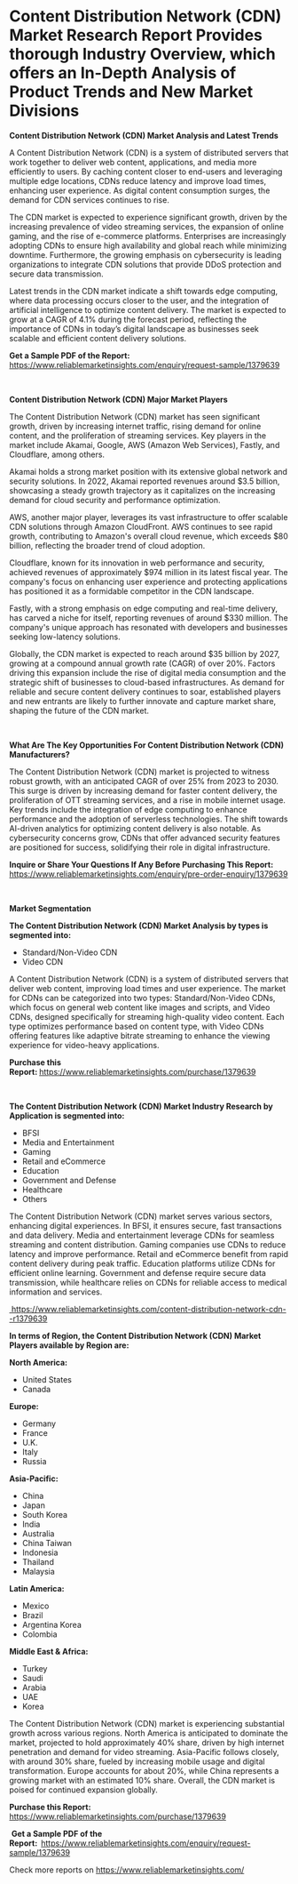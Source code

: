 <p><h1>Content Distribution Network (CDN) Market Research Report Provides thorough Industry Overview, which offers an In-Depth Analysis of Product Trends and New Market Divisions</h1></p><p><strong>Content Distribution Network (CDN) Market Analysis and Latest Trends</strong></p>
<p><p>A Content Distribution Network (CDN) is a system of distributed servers that work together to deliver web content, applications, and media more efficiently to users. By caching content closer to end-users and leveraging multiple edge locations, CDNs reduce latency and improve load times, enhancing user experience. As digital content consumption surges, the demand for CDN services continues to rise.</p><p>The CDN market is expected to experience significant growth, driven by the increasing prevalence of video streaming services, the expansion of online gaming, and the rise of e-commerce platforms. Enterprises are increasingly adopting CDNs to ensure high availability and global reach while minimizing downtime. Furthermore, the growing emphasis on cybersecurity is leading organizations to integrate CDN solutions that provide DDoS protection and secure data transmission.</p><p>Latest trends in the CDN market indicate a shift towards edge computing, where data processing occurs closer to the user, and the integration of artificial intelligence to optimize content delivery. The market is expected to grow at a CAGR of 4.1% during the forecast period, reflecting the importance of CDNs in today’s digital landscape as businesses seek scalable and efficient content delivery solutions.</p></p>
<p><strong>Get a Sample PDF of the Report:&nbsp;</strong> <a href="https://www.reliablemarketinsights.com/enquiry/request-sample/1379639?utm_campaign=2182&utm_medium=2&utm_source=Github&utm_content=ia&utm_term=15022025&utm_id=content-distribution-network-cdn">https://www.reliablemarketinsights.com/enquiry/request-sample/1379639</a></p>
<p>&nbsp;</p>
<p><strong>Content Distribution Network (CDN) Major Market Players</strong></p>
<p><p>The Content Distribution Network (CDN) market has seen significant growth, driven by increasing internet traffic, rising demand for online content, and the proliferation of streaming services. Key players in the market include Akamai, Google, AWS (Amazon Web Services), Fastly, and Cloudflare, among others.</p><p>Akamai holds a strong market position with its extensive global network and security solutions. In 2022, Akamai reported revenues around $3.5 billion, showcasing a steady growth trajectory as it capitalizes on the increasing demand for cloud security and performance optimization.</p><p>AWS, another major player, leverages its vast infrastructure to offer scalable CDN solutions through Amazon CloudFront. AWS continues to see rapid growth, contributing to Amazon's overall cloud revenue, which exceeds $80 billion, reflecting the broader trend of cloud adoption.</p><p>Cloudflare, known for its innovation in web performance and security, achieved revenues of approximately $974 million in its latest fiscal year. The company's focus on enhancing user experience and protecting applications has positioned it as a formidable competitor in the CDN landscape.</p><p>Fastly, with a strong emphasis on edge computing and real-time delivery, has carved a niche for itself, reporting revenues of around $330 million. The company's unique approach has resonated with developers and businesses seeking low-latency solutions.</p><p>Globally, the CDN market is expected to reach around $35 billion by 2027, growing at a compound annual growth rate (CAGR) of over 20%. Factors driving this expansion include the rise of digital media consumption and the strategic shift of businesses to cloud-based infrastructures. As demand for reliable and secure content delivery continues to soar, established players and new entrants are likely to further innovate and capture market share, shaping the future of the CDN market.</p></p>
<p>&nbsp;</p>
<p><strong>What Are The Key Opportunities For Content Distribution Network (CDN) Manufacturers?</strong></p>
<p><p>The Content Distribution Network (CDN) market is projected to witness robust growth, with an anticipated CAGR of over 25% from 2023 to 2030. This surge is driven by increasing demand for faster content delivery, the proliferation of OTT streaming services, and a rise in mobile internet usage. Key trends include the integration of edge computing to enhance performance and the adoption of serverless technologies. The shift towards AI-driven analytics for optimizing content delivery is also notable. As cybersecurity concerns grow, CDNs that offer advanced security features are positioned for success, solidifying their role in digital infrastructure.</p></p>
<p><strong>Inquire or Share Your Questions If Any Before Purchasing This Report:</strong> <a href="https://www.reliablemarketinsights.com/enquiry/pre-order-enquiry/1379639?utm_campaign=2182&utm_medium=2&utm_source=Github&utm_content=ia&utm_term=15022025&utm_id=content-distribution-network-cdn">https://www.reliablemarketinsights.com/enquiry/pre-order-enquiry/1379639</a></p>
<p>&nbsp;</p>
<p><strong>Market Segmentation</strong></p>
<p><strong>The Content Distribution Network (CDN) Market Analysis by types is segmented into:</strong></p>
<p><ul><li>Standard/Non-Video CDN</li><li>Video CDN</li></ul></p>
<p><p>A Content Distribution Network (CDN) is a system of distributed servers that deliver web content, improving load times and user experience. The market for CDNs can be categorized into two types: Standard/Non-Video CDNs, which focus on general web content like images and scripts, and Video CDNs, designed specifically for streaming high-quality video content. Each type optimizes performance based on content type, with Video CDNs offering features like adaptive bitrate streaming to enhance the viewing experience for video-heavy applications.</p></p>
<p><strong>Purchase this Report:&nbsp;</strong><a href="https://www.reliablemarketinsights.com/purchase/1379639?utm_campaign=2182&utm_medium=2&utm_source=Github&utm_content=ia&utm_term=15022025&utm_id=content-distribution-network-cdn">https://www.reliablemarketinsights.com/purchase/1379639</a></p>
<p>&nbsp;</p>
<p><strong>The Content Distribution Network (CDN) Market Industry Research by Application is segmented into:</strong></p>
<p><ul><li>BFSI</li><li>Media and Entertainment</li><li>Gaming</li><li>Retail and eCommerce</li><li>Education</li><li>Government and Defense</li><li>Healthcare</li><li>Others</li></ul></p>
<p><p>The Content Distribution Network (CDN) market serves various sectors, enhancing digital experiences. In BFSI, it ensures secure, fast transactions and data delivery. Media and entertainment leverage CDNs for seamless streaming and content distribution. Gaming companies use CDNs to reduce latency and improve performance. Retail and eCommerce benefit from rapid content delivery during peak traffic. Education platforms utilize CDNs for efficient online learning. Government and defense require secure data transmission, while healthcare relies on CDNs for reliable access to medical information and services.</p></p>
<p><a href="https://www.reliablemarketinsights.com/content-distribution-network-cdn--r1379639?utm_campaign=2182&utm_medium=2&utm_source=Github&utm_content=ia&utm_term=15022025&utm_id=content-distribution-network-cdn">&nbsp;https://www.reliablemarketinsights.com/content-distribution-network-cdn--r1379639</a></p>
<p><strong>In terms of Region, the Content Distribution Network (CDN) Market Players available by Region are:</strong></p>
<p>
    <p> <strong> North America: </strong>
        <ul>
            <li>United States</li>
            <li>Canada</li>
        </ul>
        </p> 
    <p> <strong> Europe: </strong>
        <ul>
            <li>Germany</li>
            <li>France</li>
            <li>U.K.</li>
            <li>Italy</li>
            <li>Russia</li>
        </ul>
        </p> 
    <p> <strong> Asia-Pacific: </strong>
        <ul>
            <li>China</li>
            <li>Japan</li>
            <li>South Korea</li>
            <li>India</li>
            <li>Australia</li>
            <li>China Taiwan</li>
            <li>Indonesia</li>
            <li>Thailand</li>
            <li>Malaysia</li>
        </ul>
        </p> 
    <p> <strong> Latin America: </strong>
        <ul>
            <li>Mexico</li>
            <li>Brazil</li>
            <li>Argentina Korea</li>
            <li>Colombia</li>
        </ul>
        </p> 
    <p> <strong> Middle East & Africa: </strong>
        <ul>
            <li>Turkey</li>
            <li>Saudi</li>
            <li>Arabia</li>
            <li>UAE</li>
            <li>Korea</li>
        </ul>
    </p>
    </p>
<p><p>The Content Distribution Network (CDN) market is experiencing substantial growth across various regions. North America is anticipated to dominate the market, projected to hold approximately 40% share, driven by high internet penetration and demand for video streaming. Asia-Pacific follows closely, with around 30% share, fueled by increasing mobile usage and digital transformation. Europe accounts for about 20%, while China represents a growing market with an estimated 10% share. Overall, the CDN market is poised for continued expansion globally.</p></p>
<p><strong>Purchase this Report: </strong><a href="https://www.reliablemarketinsights.com/purchase/1379639?utm_campaign=2182&utm_medium=2&utm_source=Github&utm_content=ia&utm_term=15022025&utm_id=content-distribution-network-cdn">https://www.reliablemarketinsights.com/purchase/1379639</a></p>
<p>&nbsp;<strong>Get a Sample PDF of the Report:&nbsp;&nbsp;</strong><a href="https://www.reliablemarketinsights.com/enquiry/request-sample/1379639?utm_campaign=2182&utm_medium=2&utm_source=Github&utm_content=ia&utm_term=15022025&utm_id=content-distribution-network-cdn">https://www.reliablemarketinsights.com/enquiry/request-sample/1379639</a></p>
<p><strong></strong></p>
<p>Check more reports on <a href="https://www.reliablemarketinsights.com/?utm_campaign=2182&utm_medium=2&utm_source=Github&utm_content=ia&utm_term=15022025&utm_id=content-distribution-network-cdn">https://www.reliablemarketinsights.com/</a></p>